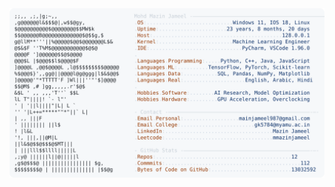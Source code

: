 <picture>
  <source srcset="https://raw.githubusercontent.com/mmazinjameel/mmazinjameel/main/dark_mode.svg?v=1753452700" media="(prefers-color-scheme: dark)">
  <img src="https://raw.githubusercontent.com/mmazinjameel/mmazinjameel/main/light_mode.svg?v=1753452700">
</picture>
